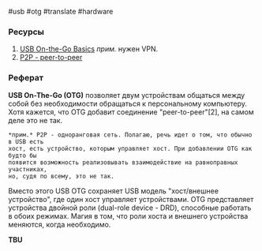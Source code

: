 #usb #otg #translate #hardware

### Ресурсы

1. [USB On-the-Go Basics](https://www.analog.com/media/en/technical-documentation/tech-articles/usb-onthego-otg-uses-and-support--maxim-integrated.pdf) *прим.* нужен VPN.
2. [P2P - peer-to-peer](https://ru.wikipedia.org/wiki/%D0%9E%D0%B4%D0%BD%D0%BE%D1%80%D0%B0%D0%BD%D0%B3%D0%BE%D0%B2%D0%B0%D1%8F_%D1%81%D0%B5%D1%82%D1%8C)

### Реферат

**USB On-The-Go (OTG)** позволяет двум устройствам общаться между собой без
необходимости обращаться к персональному компьютеру. Хотя кажется, что OTG
добавит соединение "peer-to-peer"[2], на самом деле это не так.

    *прим.* P2P - одноранговая сеть. Полагаю, речь идет о том, что обычно в USB есть
    хост, есть устройство, которым управляет хост. При добавлении OTG как будто бы
    появится возможность реализовывать взаимодействие на равноправных участниках,
    но, судя по всему, это не так.

Вместо этого USB OTG сохраняет USB модель "хост/внешнее устройство", где один
хост управляет устройствами. OTG представляет устройства двойной роли (dual-role
device - DRD), способные работать в обоих режимах. Магия в том, что роли хоста
и внешнего устройства меняются, когда необходимо.

**TBU**
